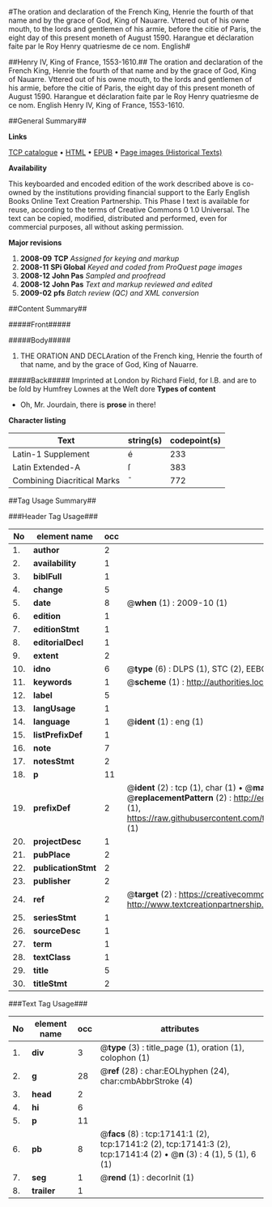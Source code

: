 #The oration and declaration of the French King, Henrie the fourth of that name and by the grace of God, King of Nauarre. Vttered out of his owne mouth, to the lords and gentlemen of his armie, before the citie of Paris, the eight day of this present moneth of August 1590. Harangue et déclaration faite par le Roy Henry quatriesme de ce nom. English#

##Henry IV, King of France, 1553-1610.##
The oration and declaration of the French King, Henrie the fourth of that name and by the grace of God, King of Nauarre. Vttered out of his owne mouth, to the lords and gentlemen of his armie, before the citie of Paris, the eight day of this present moneth of August 1590.
Harangue et déclaration faite par le Roy Henry quatriesme de ce nom. English
Henry IV, King of France, 1553-1610.

##General Summary##

**Links**

[TCP catalogue](http://www.ota.ox.ac.uk/tcp/)  • 
[HTML](http://tei.it.ox.ac.uk/tcp/Texts-HTML/free/A02/A02973.html)  • 
[EPUB](http://tei.it.ox.ac.uk/tcp/Texts-EPUB/free/A02/A02973.epub) • 
[Page images (Historical Texts)](https://data.historicaltexts.jisc.ac.uk/view?pubId=eebo-99851849e&pageId=eebo-99851849e-17141-1)

**Availability**

This keyboarded and encoded edition of the
	       work described above is co-owned by the institutions
	       providing financial support to the Early English Books
	       Online Text Creation Partnership. This Phase I text is
	       available for reuse, according to the terms of Creative
	       Commons 0 1.0 Universal. The text can be copied,
	       modified, distributed and performed, even for
	       commercial purposes, all without asking permission.

**Major revisions**

1. __2008-09__ __TCP__ *Assigned for keying and markup*
1. __2008-11__ __SPi Global__ *Keyed and coded from ProQuest page images*
1. __2008-12__ __John Pas__ *Sampled and proofread*
1. __2008-12__ __John Pas__ *Text and markup reviewed and edited*
1. __2009-02__ __pfs__ *Batch review (QC) and XML conversion*

##Content Summary##

#####Front#####

#####Body#####

1. THE ORATION AND DECLAration of the French king, Henrie the fourth of that name, and by the grace of God, King of Nauarre.

#####Back#####
Imprinted at London by Richard Field, for I.B. and are to be ſold by Humfrey Lownes at the Weſt dore
**Types of content**

  * Oh, Mr. Jourdain, there is **prose** in there!

**Character listing**


|Text|string(s)|codepoint(s)|
|---|---|---|
|Latin-1 Supplement|é|233|
|Latin Extended-A|ſ|383|
|Combining             Diacritical Marks|̄|772|

##Tag Usage Summary##

###Header Tag Usage###

|No|element name|occ|attributes|
|---|---|---|---|
|1.|__author__|2||
|2.|__availability__|1||
|3.|__biblFull__|1||
|4.|__change__|5||
|5.|__date__|8| @__when__ (1) : 2009-10 (1)|
|6.|__edition__|1||
|7.|__editionStmt__|1||
|8.|__editorialDecl__|1||
|9.|__extent__|2||
|10.|__idno__|6| @__type__ (6) : DLPS (1), STC (2), EEBO-CITATION (1), PROQUEST (1), VID (1)|
|11.|__keywords__|1| @__scheme__ (1) : http://authorities.loc.gov/ (1)|
|12.|__label__|5||
|13.|__langUsage__|1||
|14.|__language__|1| @__ident__ (1) : eng (1)|
|15.|__listPrefixDef__|1||
|16.|__note__|7||
|17.|__notesStmt__|2||
|18.|__p__|11||
|19.|__prefixDef__|2| @__ident__ (2) : tcp (1), char (1)  •  @__matchPattern__ (2) : ([0-9\-]+):([0-9IVX]+) (1), (.+) (1)  •  @__replacementPattern__ (2) : http://eebo.chadwyck.com/downloadtiff?vid=$1&page=$2 (1), https://raw.githubusercontent.com/textcreationpartnership/Texts/master/tcpchars.xml#$1 (1)|
|20.|__projectDesc__|1||
|21.|__pubPlace__|2||
|22.|__publicationStmt__|2||
|23.|__publisher__|2||
|24.|__ref__|2| @__target__ (2) : https://creativecommons.org/publicdomain/zero/1.0/ (1), http://www.textcreationpartnership.org/docs/. (1)|
|25.|__seriesStmt__|1||
|26.|__sourceDesc__|1||
|27.|__term__|1||
|28.|__textClass__|1||
|29.|__title__|5||
|30.|__titleStmt__|2||


###Text Tag Usage###

|No|element name|occ|attributes|
|---|---|---|---|
|1.|__div__|3| @__type__ (3) : title_page (1), oration (1), colophon (1)|
|2.|__g__|28| @__ref__ (28) : char:EOLhyphen (24), char:cmbAbbrStroke (4)|
|3.|__head__|2||
|4.|__hi__|6||
|5.|__p__|11||
|6.|__pb__|8| @__facs__ (8) : tcp:17141:1 (2), tcp:17141:2 (2), tcp:17141:3 (2), tcp:17141:4 (2)  •  @__n__ (3) : 4 (1), 5 (1), 6 (1)|
|7.|__seg__|1| @__rend__ (1) : decorInit (1)|
|8.|__trailer__|1||
